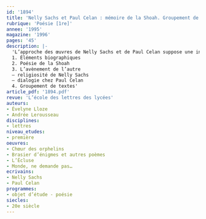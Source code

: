 ```yaml
---
id: '1894'
title: 'Nelly Sachs et Paul Celan : mémoire de la Shoah. Groupement de textes'
rubrique: 'Poésie [1re]'
annee: '1995'
magazine: '1996'
pages: '45'
description: |-
  'L’approche des œuvres de Nelly Sachs et de Paul Celan suppose une information historique préalable sur l’événement de la Shoah qui figure au programme d’histoire. Cependant, malgré les cours d’histoire et les images insoutenables de « Nuit et Brouillard », les élèves n’ont souvent qu’une perception purement factuelle de l’horreur dans laquelle s’ancrent ces œuvres et ne prennent pas la mesure de l’importance qu’Auschwitz revêt pour l’humanité tout entière, en tant qu’échec de la culture et de la civilisation occidentales. Une autre réflexion, une autre « approche » est donc nécessaire : celle qui s’attache non à expliquer l’incompréhensible même, mais qui se rebelle contre la défaillance de l’oubli et tente de retrouver un sens à l’humain.
  1. Éléments biographiques
  2. Poésie de la Shoah
  3. L’avènement de l’autre
  – religiosité de Nelly Sachs
  – dialogie chez Paul Celan
  4. Groupement de textes'
article_pdf: '1894.pdf'
revue: 'L’école des lettres des lycées'
auteurs:
- Évelyne Lloze
- Andrée Lerousseau
disciplines:
- lettres
niveau_etudes:
- première
oeuvres:
- Chœur des orphelins
- Brasier d’énigmes et autres poèmes
- L’Écluse
- Monde, ne demande pas…
ecrivains:
- Nelly Sachs
- Paul Celan
programmes:
- objet d’étude - poésie
siecles:
- 20e siècle
---
```

